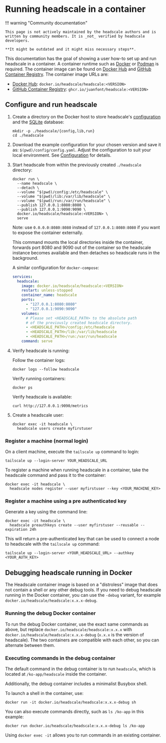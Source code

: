 # Running headscale in a container

!!! warning "Community documentation"

    This page is not actively maintained by the headscale authors and is
    written by community members. It is _not_ verified by headscale developers.

    **It might be outdated and it might miss necessary steps**.

This documentation has the goal of showing a user how-to set up and run headscale in a container. A container runtime
such as [Docker](https://www.docker.com) or [Podman](https://podman.io) is required. The container image can be found on
[Docker Hub](https://hub.docker.com/r/headscale/headscale) and [GitHub Container
Registry](https://github.com/juanfont/headscale/pkgs/container/headscale). The container image URLs are:

- [Docker Hub](https://hub.docker.com/r/headscale/headscale): `docker.io/headscale/headscale:<VERSION>`
- [GitHub Container Registry](https://github.com/juanfont/headscale/pkgs/container/headscale):
  `ghcr.io/juanfont/headscale:<VERSION>`

## Configure and run headscale

1.  Create a directory on the Docker host to store headscale's [configuration](../../ref/configuration.md) and the [SQLite](https://www.sqlite.org/) database:

    ```shell
    mkdir -p ./headscale/{config,lib,run}
    cd ./headscale
    ```

1.  Download the example configuration for your chosen version and save it as: `$(pwd)/config/config.yaml`. Adjust the
    configuration to suit your local environment. See [Configuration](../../ref/configuration.md) for details.

1.  Start headscale from within the previously created `./headscale` directory:

    ```shell
    docker run \
      --name headscale \
      --detach \
      --volume "$(pwd)/config:/etc/headscale" \
      --volume "$(pwd)/lib:/var/lib/headscale" \
      --volume "$(pwd)/run:/var/run/headscale" \
      --publish 127.0.0.1:8080:8080 \
      --publish 127.0.0.1:9090:9090 \
      docker.io/headscale/headscale:<VERSION> \
      serve
    ```

    Note: use `0.0.0.0:8080:8080` instead of `127.0.0.1:8080:8080` if you want to expose the container externally.

    This command mounts the local directories inside the container, forwards port 8080 and 9090 out of the container so
    the headscale instance becomes available and then detaches so headscale runs in the background.

    A similar configuration for `docker-compose`:

    ```yaml title="docker-compose.yaml"
    services:
      headscale:
        image: docker.io/headscale/headscale:<VERSION>
        restart: unless-stopped
        container_name: headscale
        ports:
          - "127.0.0.1:8080:8080"
          - "127.0.0.1:9090:9090"
        volumes:
          # Please set <HEADSCALE_PATH> to the absolute path
          # of the previously created headscale directory.
          - <HEADSCALE_PATH>/config:/etc/headscale
          - <HEADSCALE_PATH>/lib:/var/lib/headscale
          - <HEADSCALE_PATH>/run:/var/run/headscale
        command: serve
    ```

1.  Verify headscale is running:

    Follow the container logs:

    ```shell
    docker logs --follow headscale
    ```

    Verify running containers:

    ```shell
    docker ps
    ```

    Verify headscale is available:

    ```shell
    curl http://127.0.0.1:9090/metrics
    ```

1.  Create a headscale user:

    ```shell
    docker exec -it headscale \
      headscale users create myfirstuser
    ```

### Register a machine (normal login)

On a client machine, execute the `tailscale up` command to login:

```shell
tailscale up --login-server YOUR_HEADSCALE_URL
```

To register a machine when running headscale in a container, take the headscale command and pass it to the container:

```shell
docker exec -it headscale \
  headscale nodes register --user myfirstuser --key <YOUR_MACHINE_KEY>
```

### Register a machine using a pre authenticated key

Generate a key using the command line:

```shell
docker exec -it headscale \
  headscale preauthkeys create --user myfirstuser --reusable --expiration 24h
```

This will return a pre-authenticated key that can be used to connect a node to headscale with the `tailscale up` command:

```shell
tailscale up --login-server <YOUR_HEADSCALE_URL> --authkey <YOUR_AUTH_KEY>
```

## Debugging headscale running in Docker

The Headscale container image is based on a "distroless" image that does not contain a shell or any other debug tools. If you need to debug headscale running in the Docker container, you can use the `-debug` variant, for example `docker.io/headscale/headscale:x.x.x-debug`.

### Running the debug Docker container

To run the debug Docker container, use the exact same commands as above, but replace `docker.io/headscale/headscale:x.x.x` with `docker.io/headscale/headscale:x.x.x-debug` (`x.x.x` is the version of headscale). The two containers are compatible with each other, so you can alternate between them.

### Executing commands in the debug container

The default command in the debug container is to run `headscale`, which is located at `/ko-app/headscale` inside the container.

Additionally, the debug container includes a minimalist Busybox shell.

To launch a shell in the container, use:

```shell
docker run -it docker.io/headscale/headscale:x.x.x-debug sh
```

You can also execute commands directly, such as `ls /ko-app` in this example:

```shell
docker run docker.io/headscale/headscale:x.x.x-debug ls /ko-app
```

Using `docker exec -it` allows you to run commands in an existing container.
